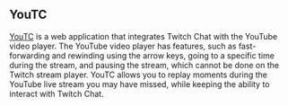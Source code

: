 ## YouTC

[YouTC](https://youtc.netlify.com) is a web application that integrates Twitch Chat with the YouTube video player. The YouTube video player has features, such as fast-forwarding and rewinding using the arrow keys, going to a specific time during the stream, and pausing the stream, which cannot be done on the Twitch stream player. YouTC allows you to replay moments during the YouTube live stream you may have missed, while keeping the ability to interact with Twitch Chat.
